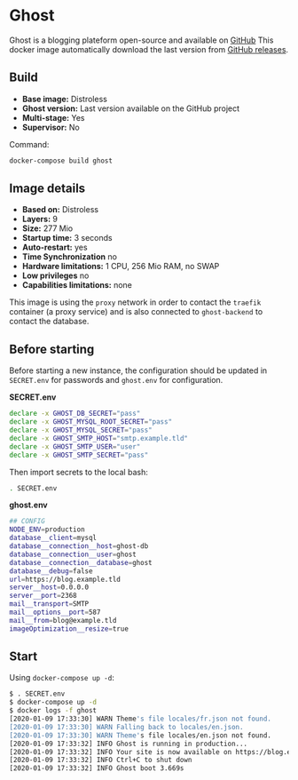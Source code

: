 # Ghost

Ghost is a blogging plateform open-source and available on [GitHub](https://ghost.org)
This docker image automatically download the last version from [GitHub releases](https://github.com/TryGhost/Ghost/releases).


## Build

* **Base image:** Distroless
* **Ghost version:** Last version available on the GitHub project
* **Multi-stage:** Yes
* **Supervisor:** No

Command:

```bash
docker-compose build ghost
```


## Image details

* **Based on:** Distroless
* **Layers:** 9
* **Size:** 277 Mio
* **Startup time:** 3 seconds
* **Auto-restart:** yes
* **Time Synchronization** no
* **Hardware limitations:** 1 CPU, 256 Mio RAM, no SWAP
* **Low privileges** no
* **Capabilities limitations:** none

This image is using the `proxy` network in order to contact the `traefik` container (a proxy service) and is also connected to `ghost-backend` to contact the database.


## Before starting
Before starting a new instance, the configuration should be updated in `SECRET.env` for passwords and `ghost.env` for configuration.

**SECRET.env**

```bash
declare -x GHOST_DB_SECRET="pass"
declare -x GHOST_MYSQL_ROOT_SECRET="pass"
declare -x GHOST_MYSQL_SECRET="pass"
declare -x GHOST_SMTP_HOST="smtp.example.tld"
declare -x GHOST_SMTP_USER="user"
declare -x GHOST_SMTP_SECRET="pass"
```

Then import secrets to the local bash:

```bash
. SECRET.env
```

**ghost.env**

```bash
## CONFIG
NODE_ENV=production
database__client=mysql
database__connection__host=ghost-db
database__connection__user=ghost
database__connection__database=ghost
database__debug=false
url=https://blog.example.tld
server__host=0.0.0.0
server__port=2368
mail__transport=SMTP
mail__options__port=587
mail__from=blog@example.tld
imageOptimization__resize=true
```


## Start

Using `docker-compose up -d`:

```bash
$ . SECRET.env
$ docker-compose up -d 
$ docker logs -f ghost
[2020-01-09 17:33:30] WARN Theme's file locales/fr.json not found.
[2020-01-09 17:33:30] WARN Falling back to locales/en.json.
[2020-01-09 17:33:30] WARN Theme's file locales/en.json not found.
[2020-01-09 17:33:32] INFO Ghost is running in production...
[2020-01-09 17:33:32] INFO Your site is now available on https://blog.example.tld/
[2020-01-09 17:33:32] INFO Ctrl+C to shut down
[2020-01-09 17:33:32] INFO Ghost boot 3.669s
```

